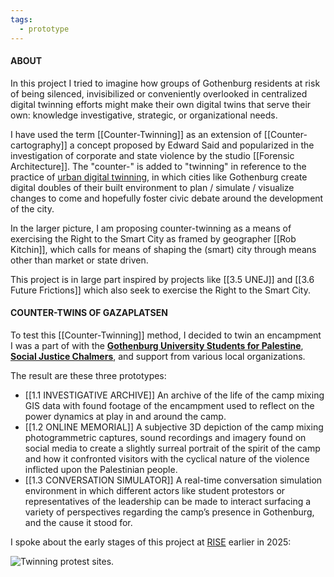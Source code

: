 ```yaml
---
tags:
  - prototype
---
```


#### ABOUT
In this project I tried to imagine how groups of Gothenburg residents at risk of being silenced, invisibilized or conveniently overlooked in centralized digital twinning efforts might make their own digital twins that serve their own: knowledge investigative, strategic, or organizational needs. 

I have used the term [[Counter-Twinning]] as an extension of [[Counter-cartography]] a concept proposed by Edward Said and popularized in the investigation of corporate and state violence by the studio [[Forensic Architecture]]. The "counter-" is added to "twinning" in reference to the practice of [urban digital twinning](https://goteborg.se/wps/portal/start/goteborg-vaxer/sa-planeras-staden/goteborgs-digitala-tvilling/in-english-about-gothenburgs-digital-twin), in which cities like Gothenburg create digital doubles of their built environment to plan / simulate / visualize changes to come and hopefully foster civic debate around the development of the city.

In the larger picture, I am proposing counter-twinning as a means of exercising the Right to the Smart City as framed by geographer [[Rob Kitchin]], which calls for means of shaping the (smart) city through means other than market or state driven.

This project is in large part inspired by projects like [[3.5 UNEJ]] and [[3.6 Future Frictions]] which also seek to exercise the Right to the Smart City.


#### COUNTER-TWINS OF GAZAPLATSEN
To test this [[Counter-Twinning]] method, I decided to twin an encampment I was a part of with the [**Gothenburg University Students for Palestine**](https://www.instagram.com/gustudentsforpalestine/), [**Social Justice Chalmers**](https://www.instagram.com/chalmers.social.justice/), and support from various local organizations.

The result are these three prototypes: 
- [[1.1 INVESTIGATIVE ARCHIVE]] An archive of the life of the camp mixing GIS data with found footage of the encampment used to reflect on the power dynamics at play in and around the camp.
- [[1.2 ONLINE MEMORIAL]] A subjective 3D depiction of the camp mixing photogrammetric captures, sound recordings and imagery found on social media to create a slightly surreal portrait of the spirit of the camp and how it confronted visitors with the cyclical nature of the violence inflicted upon the Palestinian people.
- [[1.3 CONVERSATION SIMULATOR]] A real-time conversation simulation environment in which different actors like student protestors or representatives of the leadership can be made to interact surfacing a variety of perspectives regarding the camp’s presence in Gothenburg, and the cause it stood for.

I spoke about the early stages of this project at [RISE](https://www.ri.se) earlier in 2025: 

![Twinning protest sites](https://www.youtube.com/watch?v=Qoxld_bzIss).

